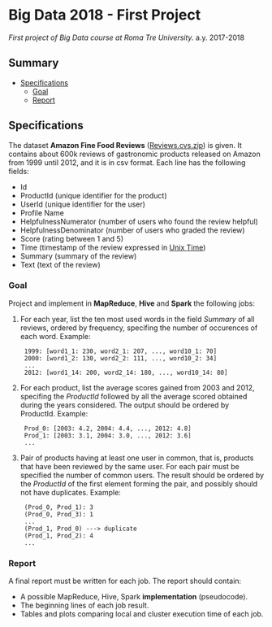 # Big Data 2018 - First Project
*First project of Big Data course at Roma Tre University.*
a.y. 2017-2018

## Summary

- [Specifications](#specifications)
	+ [Goal](#goal)
	+ [Report](#report)

## Specifications

The dataset **Amazon Fine Food Reviews** ([Reviews.cvs.zip](http://torlone.dia.uniroma3.it/bigdata/Reviews.csv.zip)) is given. It contains about 600k reviews of gastronomic products released on Amazon from 1999 until 2012, and it is in csv format. Each line has the following fields:
- Id
- ProductId (unique identifier for the product)
- UserId (unique identifier for the user)
- Profile Name
- HelpfulnessNumerator (number of users who found the review helpful)
- HelpfulnessDenominator (number of users who graded the review)
- Score (rating between 1 and 5)
- Time (timestamp of the review expressed in [Unix Time](https://en.wikipedia.org/wiki/Unix_time))
- Summary (summary of the review)
- Text (text of the review)

### Goal

Project and implement in **MapReduce**, **Hive** and **Spark** the following jobs:
1. For each year, list the ten most used words in the field *Summary* of all reviews, ordered by frequency, specifing the number of occurences of each word. Example:  

		1999: [word1_1: 230, word2_1: 207, ..., word10_1: 70]
		2000: [word1_2: 130, word2_2: 111, ..., word10_2: 34]
		...
		2012: [word1_14: 200, word2_14: 180, ..., word10_14: 80]

2. For each product, list the average scores gained from 2003 and 2012, specifing the *ProductId* followed by all the average scored obtained during the years considered. The output should be ordered by ProductId. Example:  

		Prod_0: [2003: 4.2, 2004: 4.4, ..., 2012: 4.8]
		Prod_1: [2003: 3.1, 2004: 3.0, ..., 2012: 3.6]
		...

3. Pair of products having at least one user in common, that is, products that have been reviewed by the same user. For each pair must be specified the number of common users. The result should be ordered by the *ProductId* of the first element forming the pair, and possibly should not have duplicates. Example:  

		(Prod_0, Prod_1): 3
		(Prod_0, Prod_3): 1
		...
		(Prod_1, Prod_0) ---> duplicate
		(Prod_1, Prod_2): 4
		...

### Report

A final report must be written for each job. The report should contain:

- A possible MapReduce, Hive, Spark **implementation** (pseudocode).
- The beginning lines of each job result.
- Tables and plots comparing local and cluster execution time of each job.
